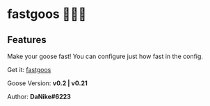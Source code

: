 # fastgoos 🏃‍♂️💨

## Features

Make your goose fast! You can configure just how fast in the config.

Get it: [fastgoos](https://cdn.discordapp.com/attachments/672363951232778251/673002901358247983/fastgoos_with_loader.zip)

Goose Version: **v0.2 \| v0.21**

Author: **DaNike#6223**

